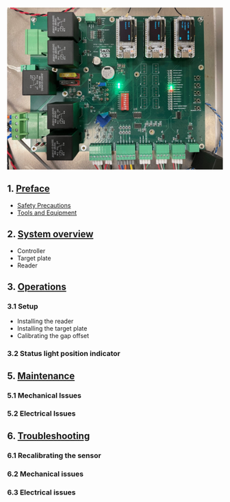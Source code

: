 ![RAR](assets/Board1.jpg)

## 1. [Preface](rar_preface.md)
* [Safety Precautions](rar_preface.md#safety_precautions)
* [Tools and Equipment](rar_preface.md#tools_and_equipment)

## 2. [System overview](rar_overview.md)
* Controller
* Target plate
* Reader

## 3. [Operations](rar_operations.md)
### 3.1 Setup
* Installing the reader
* Installing the target plate
* Calibrating the gap offset

### 3.2 Status light position indicator

## 5. [Maintenance](rar_maintenance.md)
### 5.1 Mechanical Issues
### 5.2 Electrical Issues

## 6. [Troubleshooting](rar_troubleshooting.md)
### 6.1 Recalibrating the sensor
### 6.2 Mechanical issues
### 6.3 Electrical issues

